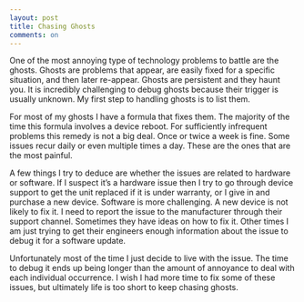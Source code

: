 ```yaml
---
layout: post
title: Chasing Ghosts
comments: on
---
```

One of the most annoying type of technology problems to battle are the ghosts. Ghosts are problems that appear, are easily fixed for a specific situation, and then later re-appear. Ghosts are persistent and they haunt you. It is incredibly challenging to debug ghosts because their trigger is usually unknown. My first step to handling ghosts is to list them.

For most of my ghosts I have a formula that fixes them. The majority of the time this formula involves a device reboot. For sufficiently infrequent problems this remedy is not a big deal. Once or twice a week is fine. Some issues recur daily or even multiple times a day. These are the ones that are the most painful.

A few things I try to deduce are whether the issues are related to hardware or software. If I suspect it’s a hardware issue then I try to go through device support to get the unit replaced if it is under warranty, or I give in and purchase a new device. Software is more challenging. A new device is not likely to fix it. I need to report the issue to the manufacturer through their support channel. Sometimes they have ideas on how to fix it. Other times I am just trying to get their engineers enough information about the issue to debug it for a software update.

Unfortunately most of the time I just decide to live with the issue. The time to debug it ends up being longer than the amount of annoyance to deal with each individual occurrence. I wish I had more time to fix some of these issues, but ultimately life is too short to keep chasing ghosts.